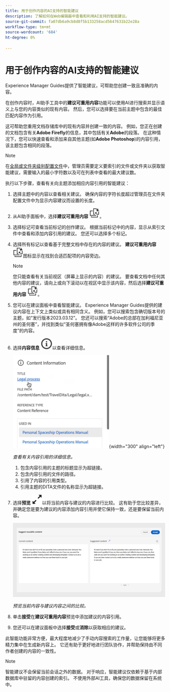 ```yaml
---
title: 用于创作内容的AI支持的智能建议
description: 了解如何在Web编辑器中查看和利用AI支持的智能建议。
source-git-commit: fa07db6a9cb8d8f5b133258acd5647631b22e28a
workflow-type: tm+mt
source-wordcount: '684'
ht-degree: 0%

---
```


# 用于创作内容的AI支持的智能建议

Experience Manager Guides提供了智能建议，可帮助您创建一致且准确的内容。

在创作内容时，AI助手工具中的&#x200B;**建议可重用内容**&#x200B;功能可以使用AI进行搜索并显示语义上与您的内容类似的现有内容。 然后，您可以选择要在当前主题中包含的最佳匹配内容作为引用。

这可帮助您重用文档存储库中的现有内容并创建一致的内容。 例如，您正在创建的文档包含有关&#x200B;**Adobe Firefly**&#x200B;的信息，其中包括有关&#x200B;**Adobe**&#x200B;的段落。 在这种情况下，您可以快速查看和添加来自其他主题(如&#x200B;**Adobe Photoshop**)的内容引用，该主题包含相同的段落。
>[!NOTE]
>
> 在[全局或文件夹级别配置文件](../cs-install-guide/conf-folder-level.md#conf-ai-smart-suggestions)中，管理员需要定义要索引的文件或文件夹以获取智能建议，需要输入的最小字符数以及可在列表中查看的最大建议数。

执行以下步骤，查看有关向主题添加相应内容引用的智能建议：


1. 选择主题中的内容以查看相关建议。 确保内容的字符长度超过管理员在文件夹配置文件中为显示内容建议而设置的长度。
1. 从AI助手面板中，选择&#x200B;**建议可重用内容** ![ai建议可重用内容图标](./images/ai-suggest-reusable-content-icon.svg)。

1. 选择标记可查看当前标记的创作建议。  根据当前标记中的内容，显示从索引文件中查看和添加内容引用的建议。 您还可以选择多个标记。


1. 选择所有标记以查看基于完整文档中存在的内容的建议。  **建议可重用内容** ![ai建议可重用内容图标](./images/ai-suggest-reusable-content-icon.svg)图标显示在找到合适匹配项的内容旁边。



   >[!NOTE]
   >
   > 您只能查看有关当前视区（屏幕上显示的内容）的建议。 要查看文档中任何其他内容的建议，请向上或向下滚动以在视区中显示该内容，然后选择&#x200B;**建议可重用内容** ![ai建议可重用内容图标](./images/ai-suggest-reusable-content-icon.svg)。


1. 您可以在建议面板中查看智能建议。  Experience Manager Guides提供的建议内容在上下文上类似或具有相同含义。 例如，您可以搜索包含确切版本号的主题，如“发行版本2023.03.12”。 您还可以搜索“Adobe的总部在加利福尼亚州的圣何塞”，并找到类似“圣何塞拥有像Adobe这样的许多软件公司的季度”的内容。
1. 选择&#x200B;**内容信息** ![内容信息](images/smart-suggestions-content-info-icon.svg)以查看详细信息。

   ![内容信息面板](images/smart-suggestions-content-information.png){width="300" align="left"}

   *查看有关内容引用的详细信息。*

   1. 包含内容引用的主题的标题显示为超链接。
   1. 包含内容引用的文件的路径。
   1. 引用了内容的引用类型。
   1. 引用主题的DITA文件的名称显示为超链接。
1. 选择&#x200B;**预览** ![预览图标](./images/expand-icon.svg)以将当前内容与建议的内容进行比较。 这有助于您比较差异，并确定您是要为建议的内容添加内容引用并使它保持一致，还是要保留当前内容。

   ![建议可重用内容预览](images/ai-assistant-suggest-reusable-content.png)

   *预览当前内容与建议内容之间的比较。*

1. 单击&#x200B;**接受**&#x200B;在&#x200B;**建议可重用内容**&#x200B;预览中添加建议的内容引用。
1. 您还可以在建议面板中选择&#x200B;**接受**&#x200B;或&#x200B;**消除**&#x200B;以获取相应的建议。


此智能功能非常方便，最大程度地减少了手动内容搜索的工作量，让您能够将更多精力集中在生成新内容上。 它还有助于更好地进行团队协作，并帮助保持由不同作者创建的内容的一致性。

>[!NOTE]
>
>智能建议不会保留当前会话之外的数据。 对于响应，智能建议仅依赖于基于内部数据库中驻留的内容创建的索引。 不使用外部AI工具，确保您的数据保留在系统中。
